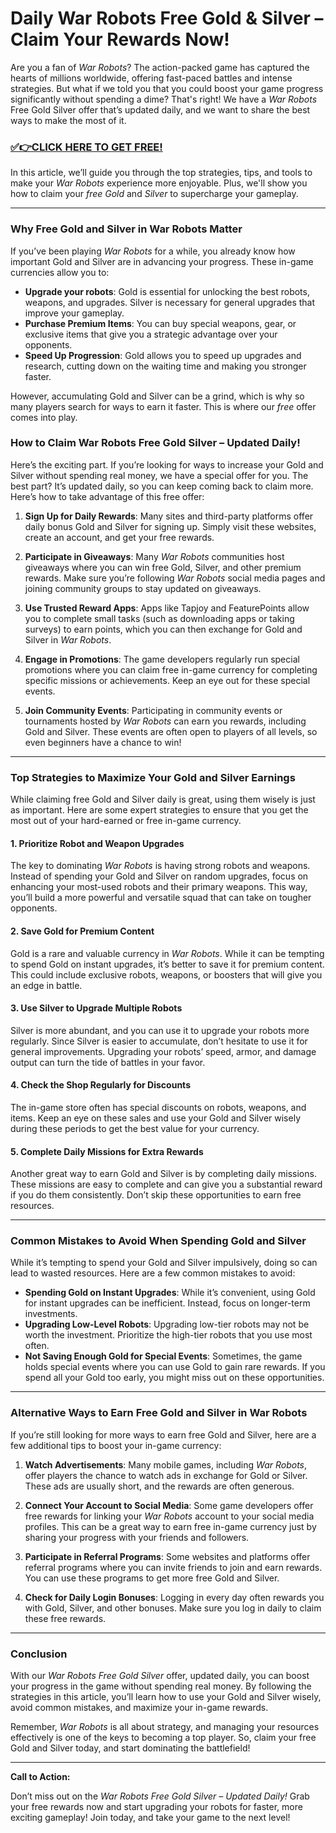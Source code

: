 # Daily War Robots Free Gold & Silver – Claim Your Rewards Now!

Are you a fan of *War Robots*? The action-packed game has captured the hearts of millions worldwide, offering fast-paced battles and intense strategies. But what if we told you that you could boost your game progress significantly without spending a dime? That's right! We have a *War Robots* Free Gold Silver offer that’s updated daily, and we want to share the best ways to make the most of it.

### [✅👉CLICK HERE TO GET FREE!](https://justfree.xyz/war/robots/)

In this article, we’ll guide you through the top strategies, tips, and tools to make your *War Robots* experience more enjoyable. Plus, we'll show you how to claim your *free Gold* and *Silver* to supercharge your gameplay.

---

### **Why Free Gold and Silver in War Robots Matter**

If you’ve been playing *War Robots* for a while, you already know how important Gold and Silver are in advancing your progress. These in-game currencies allow you to:

- **Upgrade your robots**: Gold is essential for unlocking the best robots, weapons, and upgrades. Silver is necessary for general upgrades that improve your gameplay.
- **Purchase Premium Items**: You can buy special weapons, gear, or exclusive items that give you a strategic advantage over your opponents.
- **Speed Up Progression**: Gold allows you to speed up upgrades and research, cutting down on the waiting time and making you stronger faster.

However, accumulating Gold and Silver can be a grind, which is why so many players search for ways to earn it faster. This is where our *free* offer comes into play.

### **How to Claim War Robots Free Gold Silver – Updated Daily!**

Here’s the exciting part. If you’re looking for ways to increase your Gold and Silver without spending real money, we have a special offer for you. The best part? It’s updated daily, so you can keep coming back to claim more. Here’s how to take advantage of this free offer:

1. **Sign Up for Daily Rewards**: Many sites and third-party platforms offer daily bonus Gold and Silver for signing up. Simply visit these websites, create an account, and get your free rewards.
  
2. **Participate in Giveaways**: Many *War Robots* communities host giveaways where you can win free Gold, Silver, and other premium rewards. Make sure you’re following *War Robots* social media pages and joining community groups to stay updated on giveaways.

3. **Use Trusted Reward Apps**: Apps like Tapjoy and FeaturePoints allow you to complete small tasks (such as downloading apps or taking surveys) to earn points, which you can then exchange for Gold and Silver in *War Robots*.

4. **Engage in Promotions**: The game developers regularly run special promotions where you can claim free in-game currency for completing specific missions or achievements. Keep an eye out for these special events.

5. **Join Community Events**: Participating in community events or tournaments hosted by *War Robots* can earn you rewards, including Gold and Silver. These events are often open to players of all levels, so even beginners have a chance to win!

---

### **Top Strategies to Maximize Your Gold and Silver Earnings**

While claiming free Gold and Silver daily is great, using them wisely is just as important. Here are some expert strategies to ensure that you get the most out of your hard-earned or free in-game currency.

#### 1. **Prioritize Robot and Weapon Upgrades**

The key to dominating *War Robots* is having strong robots and weapons. Instead of spending your Gold and Silver on random upgrades, focus on enhancing your most-used robots and their primary weapons. This way, you’ll build a more powerful and versatile squad that can take on tougher opponents.

#### 2. **Save Gold for Premium Content**

Gold is a rare and valuable currency in *War Robots*. While it can be tempting to spend Gold on instant upgrades, it’s better to save it for premium content. This could include exclusive robots, weapons, or boosters that will give you an edge in battle.

#### 3. **Use Silver to Upgrade Multiple Robots**

Silver is more abundant, and you can use it to upgrade your robots more regularly. Since Silver is easier to accumulate, don’t hesitate to use it for general improvements. Upgrading your robots’ speed, armor, and damage output can turn the tide of battles in your favor.

#### 4. **Check the Shop Regularly for Discounts**

The in-game store often has special discounts on robots, weapons, and items. Keep an eye on these sales and use your Gold and Silver wisely during these periods to get the best value for your currency.

#### 5. **Complete Daily Missions for Extra Rewards**

Another great way to earn Gold and Silver is by completing daily missions. These missions are easy to complete and can give you a substantial reward if you do them consistently. Don’t skip these opportunities to earn free resources.

---

### **Common Mistakes to Avoid When Spending Gold and Silver**

While it’s tempting to spend your Gold and Silver impulsively, doing so can lead to wasted resources. Here are a few common mistakes to avoid:

- **Spending Gold on Instant Upgrades**: While it’s convenient, using Gold for instant upgrades can be inefficient. Instead, focus on longer-term investments.
- **Upgrading Low-Level Robots**: Upgrading low-tier robots may not be worth the investment. Prioritize the high-tier robots that you use most often.
- **Not Saving Enough Gold for Special Events**: Sometimes, the game holds special events where you can use Gold to gain rare rewards. If you spend all your Gold too early, you might miss out on these opportunities.

---

### **Alternative Ways to Earn Free Gold and Silver in War Robots**

If you’re still looking for more ways to earn free Gold and Silver, here are a few additional tips to boost your in-game currency:

1. **Watch Advertisements**: Many mobile games, including *War Robots*, offer players the chance to watch ads in exchange for Gold or Silver. These ads are usually short, and the rewards are often generous.
  
2. **Connect Your Account to Social Media**: Some game developers offer free rewards for linking your *War Robots* account to your social media profiles. This can be a great way to earn free in-game currency just by sharing your progress with your friends and followers.

3. **Participate in Referral Programs**: Some websites and platforms offer referral programs where you can invite friends to join and earn rewards. You can use these programs to get more free Gold and Silver.

4. **Check for Daily Login Bonuses**: Logging in every day often rewards you with Gold, Silver, and other bonuses. Make sure you log in daily to claim these free rewards.

---

### **Conclusion**

With our *War Robots Free Gold Silver* offer, updated daily, you can boost your progress in the game without spending real money. By following the strategies in this article, you’ll learn how to use your Gold and Silver wisely, avoid common mistakes, and maximize your in-game rewards.

Remember, *War Robots* is all about strategy, and managing your resources effectively is one of the keys to becoming a top player. So, claim your free Gold and Silver today, and start dominating the battlefield!

---

**Call to Action:**

Don’t miss out on the *War Robots Free Gold Silver – Updated Daily!* Grab your free rewards now and start upgrading your robots for faster, more exciting gameplay! Join today, and take your game to the next level!
